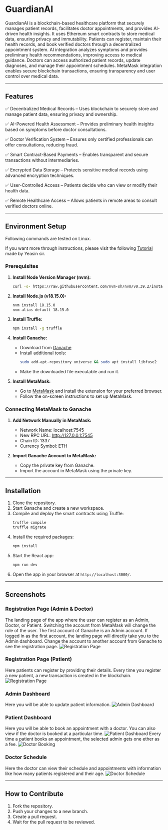 # GuardianAI

GuardianAI is a blockchain-based healthcare platform that securely manages patient records, facilitates doctor appointments, and provides AI-driven health insights. It uses Ethereum smart contracts to store medical data, ensuring privacy and immutability. Patients can register, maintain their health records, and book verified doctors through a decentralized appointment system. AI integration analyzes symptoms and provides preliminary health recommendations, improving access to medical guidance. Doctors can access authorized patient records, update diagnoses, and manage their appointment schedules. MetaMask integration enables secure blockchain transactions, ensuring transparency and user control over medical data.

---

## Features

✅ Decentralized Medical Records – Uses blockchain to securely store and manage patient data, ensuring privacy and ownership.

✅ AI-Powered Health Assessment – Provides preliminary health insights based on symptoms before doctor consultations.

✅ Doctor Verification System – Ensures only certified professionals can offer consultations, reducing fraud.

✅ Smart Contract-Based Payments – Enables transparent and secure transactions without intermediaries.

✅ Encrypted Data Storage – Protects sensitive medical records using advanced encryption techniques.

✅ User-Controlled Access – Patients decide who can view or modify their health data.

✅ Remote Healthcare Access – Allows patients in remote areas to consult verified doctors online.


---

## Environment Setup
Following commands are tested on Linux.

If you want more through instructions, please visit the following [Tutorial](https://github.com/YEASIN49/CSE446-Content/blob/main/Ethereum%20Dapp/README.mdche/) made by Yeasin sir. 

### Prerequisites
1. **Install Node Version Manager (nvm):**
   ```bash
   curl -o- https://raw.githubusercontent.com/nvm-sh/nvm/v0.39.2/install.sh | bash
   ```

2. **Install Node.js (v18.15.0):**
   ```bash
   nvm install 18.15.0
   nvm alias default 18.15.0
   ```

3. **Install Truffle:**
   ```bash
   npm install -g truffle
   ```

4. **Install Ganache:**
   - Download from [Ganache](https://trufflesuite.com/ganache/)
   - Install additional tools:
     ```bash
     sudo add-apt-repository universe && sudo apt install libfuse2
     ```
   - Make the downloaded file executable and run it.

5. **Install MetaMask:**
   - Go to [MetaMask](https://metamask.io/) and install the extension for your preferred browser.
   - Follow the on-screen instructions to set up MetaMask.

### Connecting MetaMask to Ganache
1. **Add Network Manually in MetaMask:**
   - Network Name: localhost:7545
   - New RPC URL: http://127.0.0.1:7545
   - Chain ID: 1337
   - Currency Symbol: ETH

2. **Import Ganache Account to MetaMask:**
   - Copy the private key from Ganache.
   - Import the account in MetaMask using the private key.

---

## Installation
1. Clone the repository.
2. Start Ganache and create a new workspace.
3. Compile and deploy the smart contracts using Truffle:
    ```bash
    truffle compile
    truffle migrate
    ```
4. Install the required packages:
    ```bash
    npm install
    ```
5. Start the React app:
    ```bash
    npm run dev
    ```
6. Open the app in your browser at `http://localhost:3000/`.

---

## Screenshots

### Registration Page (Admin & Doctor)
The landing page of the app where the user can register as an Admin, Doctor, or Patient. Switching the account from MetaMask will change the role of the user. The first account of Ganache is an Admin account. If logged in as the first account, the landing page will directly take you to the Admin dashboard. Change the account to another account from Ganache to see the registration page.
![Registration Page](Screenshot/registration_transaction.png)

### Registration Page (Patient)
Here patients can register by providing their details. Every time you register a new patient, a new transaction is created in the blockchain.
![Registration Page](Screenshot/patient_registration.png)

### Admin Dashboard
Here you will be able to update patient information.
![Admin Dashboard](Screenshot/patient_update.png)

### Patient Dashboard
Here you will be able to book an appointment with a doctor. You can also view if the doctor is booked at a particular time.
![Patient Dashboard](Screenshot/patient_dashboard.png)
Every time a patient books an appointment, the selected admin gets one ether as a fee.
![Doctor Booking](Screenshot/doctor_book.png)

### Doctor Schedule
Here the doctor can view their schedule and appointments with information like how many patients registered and their age.
![Doctor Schedule](Screenshot/schedule_update.png)

---

## How to Contribute
1. Fork the repository.
2. Push your changes to a new branch.
3. Create a pull request.
4. Wait for the pull request to be reviewed.
